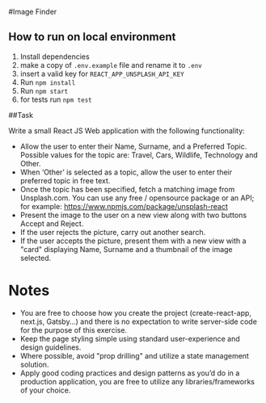 #Image Finder

## How to run on local environment

1. Install dependencies
2. make a copy of `.env.example` file and rename it to `.env`
3. insert a valid key for `REACT_APP_UNSPLASH_API_KEY`
4. Run `npm install`
5. Run `npm start`
6. for tests run `npm test`

##Task

Write a small React JS Web application with the following functionality:

- Allow the user to enter their Name, Surname, and a Preferred Topic. Possible values for the topic are:
  Travel, Cars, Wildlife, Technology and Other.
- When ‘Other’ is selected as a topic, allow the user to enter their preferred topic in free text.
- Once the topic has been specified, fetch a matching image from Unsplash.com. You can use any free /
  opensource package or an API; for example: https://www.npmjs.com/package/unsplash-react
- Present the image to the user on a new view along with two buttons Accept and Reject.
- If the user rejects the picture, carry out another search.
- If the user accepts the picture, present them with a new view with a "card" displaying Name, Surname and a thumbnail of the image selected.

# Notes

- You are free to choose how you create the project (create-react-app, next.js, Gatsby...) and there is no
  expectation to write server-side code for the purpose of this exercise.
- Keep the page styling simple using standard user-experience and design guidelines.
- Where possible, avoid "prop drilling" and utilize a state management solution.
- Apply good coding practices and design patterns as you’d do in a production application, you are free
  to utilize any libraries/frameworks of your choice.
